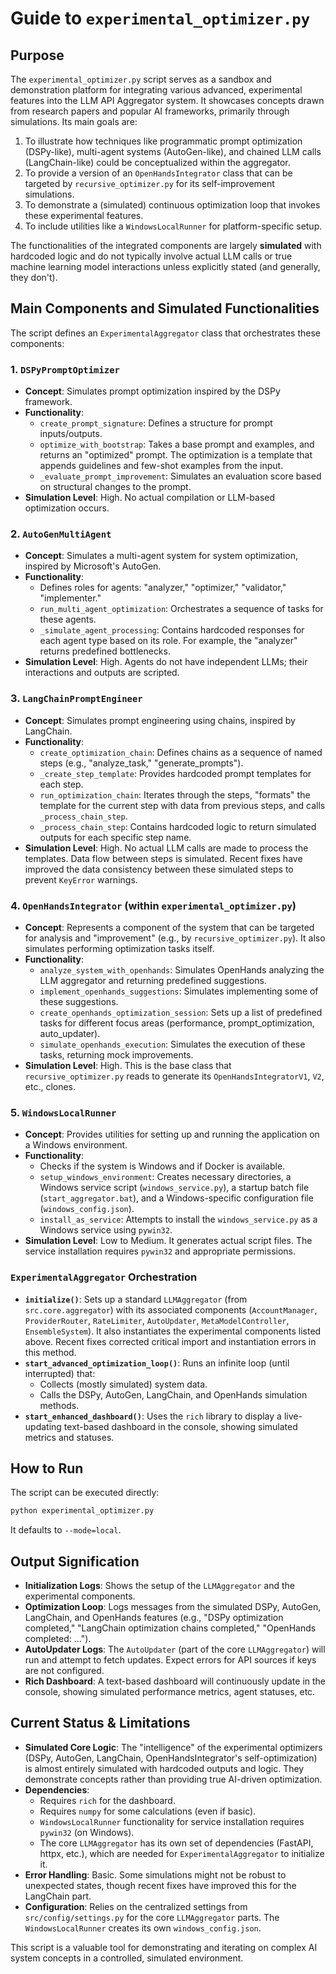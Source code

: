 # Guide to `experimental_optimizer.py`

## Purpose

The `experimental_optimizer.py` script serves as a sandbox and demonstration platform for integrating various advanced, experimental features into the LLM API Aggregator system. It showcases concepts drawn from research papers and popular AI frameworks, primarily through simulations. Its main goals are:

1.  To illustrate how techniques like programmatic prompt optimization (DSPy-like), multi-agent systems (AutoGen-like), and chained LLM calls (LangChain-like) could be conceptualized within the aggregator.
2.  To provide a version of an `OpenHandsIntegrator` class that can be targeted by `recursive_optimizer.py` for its self-improvement simulations.
3.  To demonstrate a (simulated) continuous optimization loop that invokes these experimental features.
4.  To include utilities like a `WindowsLocalRunner` for platform-specific setup.

The functionalities of the integrated components are largely **simulated** with hardcoded logic and do not typically involve actual LLM calls or true machine learning model interactions unless explicitly stated (and generally, they don't).

## Main Components and Simulated Functionalities

The script defines an `ExperimentalAggregator` class that orchestrates these components:

### 1. `DSPyPromptOptimizer`
*   **Concept**: Simulates prompt optimization inspired by the DSPy framework.
*   **Functionality**:
    *   `create_prompt_signature`: Defines a structure for prompt inputs/outputs.
    *   `optimize_with_bootstrap`: Takes a base prompt and examples, and returns an "optimized" prompt. The optimization is a template that appends guidelines and few-shot examples from the input.
    *   `_evaluate_prompt_improvement`: Simulates an evaluation score based on structural changes to the prompt.
*   **Simulation Level**: High. No actual compilation or LLM-based optimization occurs.

### 2. `AutoGenMultiAgent`
*   **Concept**: Simulates a multi-agent system for system optimization, inspired by Microsoft's AutoGen.
*   **Functionality**:
    *   Defines roles for agents: "analyzer," "optimizer," "validator," "implementer."
    *   `run_multi_agent_optimization`: Orchestrates a sequence of tasks for these agents.
    *   `_simulate_agent_processing`: Contains hardcoded responses for each agent type based on its role. For example, the "analyzer" returns predefined bottlenecks.
*   **Simulation Level**: High. Agents do not have independent LLMs; their interactions and outputs are scripted.

### 3. `LangChainPromptEngineer`
*   **Concept**: Simulates prompt engineering using chains, inspired by LangChain.
*   **Functionality**:
    *   `create_optimization_chain`: Defines chains as a sequence of named steps (e.g., "analyze_task," "generate_prompts").
    *   `_create_step_template`: Provides hardcoded prompt templates for each step.
    *   `run_optimization_chain`: Iterates through the steps, "formats" the template for the current step with data from previous steps, and calls `_process_chain_step`.
    *   `_process_chain_step`: Contains hardcoded logic to return simulated outputs for each specific step name.
*   **Simulation Level**: High. No actual LLM calls are made to process the templates. Data flow between steps is simulated. Recent fixes have improved the data consistency between these simulated steps to prevent `KeyError` warnings.

### 4. `OpenHandsIntegrator` (within `experimental_optimizer.py`)
*   **Concept**: Represents a component of the system that can be targeted for analysis and "improvement" (e.g., by `recursive_optimizer.py`). It also simulates performing optimization tasks itself.
*   **Functionality**:
    *   `analyze_system_with_openhands`: Simulates OpenHands analyzing the LLM aggregator and returning predefined suggestions.
    *   `implement_openhands_suggestions`: Simulates implementing some of these suggestions.
    *   `create_openhands_optimization_session`: Sets up a list of predefined tasks for different focus areas (performance, prompt_optimization, auto_updater).
    *   `simulate_openhands_execution`: Simulates the execution of these tasks, returning mock improvements.
*   **Simulation Level**: High. This is the base class that `recursive_optimizer.py` reads to generate its `OpenHandsIntegratorV1`, `V2`, etc., clones.

### 5. `WindowsLocalRunner`
*   **Concept**: Provides utilities for setting up and running the application on a Windows environment.
*   **Functionality**:
    *   Checks if the system is Windows and if Docker is available.
    *   `setup_windows_environment`: Creates necessary directories, a Windows service script (`windows_service.py`), a startup batch file (`start_aggregator.bat`), and a Windows-specific configuration file (`windows_config.json`).
    *   `install_as_service`: Attempts to install the `windows_service.py` as a Windows service using `pywin32`.
*   **Simulation Level**: Low to Medium. It generates actual script files. The service installation requires `pywin32` and appropriate permissions.

### `ExperimentalAggregator` Orchestration
*   **`initialize()`**: Sets up a standard `LLMAggregator` (from `src.core.aggregator`) with its associated components (`AccountManager`, `ProviderRouter`, `RateLimiter`, `AutoUpdater`, `MetaModelController`, `EnsembleSystem`). It also instantiates the experimental components listed above. Recent fixes corrected critical import and instantiation errors in this method.
*   **`start_advanced_optimization_loop()`**: Runs an infinite loop (until interrupted) that:
    *   Collects (mostly simulated) system data.
    *   Calls the DSPy, AutoGen, LangChain, and OpenHands simulation methods.
*   **`start_enhanced_dashboard()`**: Uses the `rich` library to display a live-updating text-based dashboard in the console, showing simulated metrics and statuses.

## How to Run

The script can be executed directly:
```bash
python experimental_optimizer.py
```
It defaults to `--mode=local`.

## Output Signification

*   **Initialization Logs**: Shows the setup of the `LLMAggregator` and the experimental components.
*   **Optimization Loop**: Logs messages from the simulated DSPy, AutoGen, LangChain, and OpenHands features (e.g., "DSPy optimization completed," "LangChain optimization chains completed," "OpenHands completed: ...").
*   **AutoUpdater Logs**: The `AutoUpdater` (part of the core `LLMAggregator`) will run and attempt to fetch updates. Expect errors for API sources if keys are not configured.
*   **Rich Dashboard**: A text-based dashboard will continuously update in the console, showing simulated performance metrics, agent statuses, etc.

## Current Status & Limitations

*   **Simulated Core Logic**: The "intelligence" of the experimental optimizers (DSPy, AutoGen, LangChain, OpenHandsIntegrator's self-optimization) is almost entirely simulated with hardcoded outputs and logic. They demonstrate concepts rather than providing true AI-driven optimization.
*   **Dependencies**:
    *   Requires `rich` for the dashboard.
    *   Requires `numpy` for some calculations (even if basic).
    *   `WindowsLocalRunner` functionality for service installation requires `pywin32` (on Windows).
    *   The core `LLMAggregator` has its own set of dependencies (FastAPI, httpx, etc.), which are needed for `ExperimentalAggregator` to initialize it.
*   **Error Handling**: Basic. Some simulations might not be robust to unexpected states, though recent fixes have improved this for the LangChain part.
*   **Configuration**: Relies on the centralized settings from `src/config/settings.py` for the core `LLMAggregator` parts. The `WindowsLocalRunner` creates its own `windows_config.json`.

This script is a valuable tool for demonstrating and iterating on complex AI system concepts in a controlled, simulated environment.
